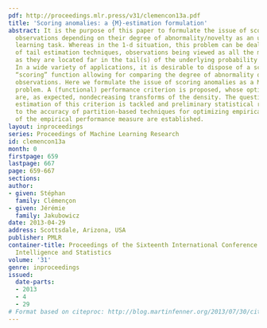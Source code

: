 ```yaml
---
pdf: http://proceedings.mlr.press/v31/clemencon13a.pdf
title: 'Scoring anomalies: a {M}-estimation formulation'
abstract: It is the purpose of this paper to formulate the issue of scoring multivariate
  observations depending on their degree of abnormality/novelty as an unsupervised
  learning task. Whereas in the 1-d situation, this problem can be dealt with by means
  of tail estimation techniques, observations being viewed as all the more “abnormal”
  as they are located far in the tail(s) of the underlying probability distribution.
  In a wide variety of applications, it is desirable to dispose of a scalar valued
  “scoring” function allowing for comparing the degree of abnormality of multivariate
  observations. Here we formulate the issue of scoring anomalies as a M-estimation
  problem. A (functional) performance criterion is proposed, whose optimal elements
  are, as expected, nondecreasing transforms of the density. The question of empirical
  estimation of this criterion is tackled and preliminary statistical results related
  to the accuracy of partition-based techniques for optimizing empirical estimates
  of the empirical performance measure are established.
layout: inproceedings
series: Proceedings of Machine Learning Research
id: clemencon13a
month: 0
firstpage: 659
lastpage: 667
page: 659-667
sections: 
author:
- given: Stéphan
  family: Clémençon
- given: Jérémie
  family: Jakubowicz
date: 2013-04-29
address: Scottsdale, Arizona, USA
publisher: PMLR
container-title: Proceedings of the Sixteenth International Conference on Artificial
  Intelligence and Statistics
volume: '31'
genre: inproceedings
issued:
  date-parts:
  - 2013
  - 4
  - 29
# Format based on citeproc: http://blog.martinfenner.org/2013/07/30/citeproc-yaml-for-bibliographies/
---
```

